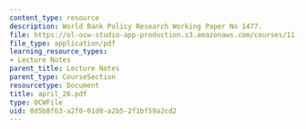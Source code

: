 ```yaml
---
content_type: resource
description: World Bank Policy Research Working Paper No 1477.
file: https://ol-ocw-studio-app-production.s3.amazonaws.com/courses/11-946-planning-in-transition-economies-for-growth-and-equity-spring-2004/0d5b8f63a2f001d0a2b52f1bf59a2cd2_april_26.pdf
file_type: application/pdf
learning_resource_types:
- Lecture Notes
parent_title: Lecture Notes
parent_type: CourseSection
resourcetype: Document
title: april_26.pdf
type: OCWFile
uid: 0d5b8f63-a2f0-01d0-a2b5-2f1bf59a2cd2
---
```

